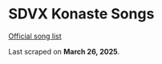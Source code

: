 # SDVX Konaste Songs

[Official song list](https://p.eagate.573.jp/game/eacsdvx/vi/music/index.html)

Last scraped on **March 26, 2025**.